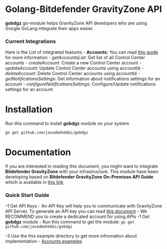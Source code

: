 # Golang-Bitdefender GravityZone API
**gobdgz** go-module helps GravityZone API developers who are using Google GoLang integrate their apps easier.

### Current Integrations
Here is the List of integrated features
    - **Accounts**: You can read [this guide](http://download.bitdefender.com/business/API/Bitdefender_GravityZone_On-Premises_APIGuide_enUS.pdf#page=11&zoom=100,33,112) for more information
        - *getAccountsList*: Get list of all Control Center accounts
        - *createAccount*: Create a new Control Center account
        - *updateAccount*: Update Control Center accounts using accountId
        - *deleteAccount*: Delete Control Center accounts using accountId
        - *getNotificationsSettings*: Get information about notifications settings for an account
        - *configureNotificationsSettings*: Configure/Update notifications settings for an account


# Installation
Run this command to install **gobdgz** module on your system
```
go get github.com/javadmohebbi/gobdgz
```


# Documentation
If you are interested in reading this document, you might want to integrate **Bitdefender GravityZone** with your infrastructure. This module have been developing based on **Bitdefender GravityZone On-Premises API Guide** which is available in [this link](http://download.bitdefender.com/business/API/Bitdefender_GravityZone_On-Premises_APIGuide_enUS.pdf)

### Quick Start Guide
-1 Get API Keys
    - An API Key will help you to communicate with GravityZone API Server. To generate an API key you can read [this document](http://download.bitdefender.com/business/API/Bitdefender_GravityZone_On-Premises_APIGuide_enUS.pdf#page=7&zoom=100,33,85)
    - We RECOMMEND you to create a dedicated account for using APIs
-1 Get **gobdgz** module
    - Run this command to get the module: ```go get github.com/javadmohebbi/gobdgz```

-3 Use the this example directory to get more infromation about implementation
    - [Accounts examples](example/accounts)
